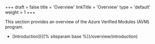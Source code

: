 +++
draft = false
title = 'Overview'
linkTitle = 'Overview'
type = 'default'
weight = 1
+++

This section provides an overview of the Azure Verified Modules (AVM) program.

- [Introduction]({{% siteparam base %}}/overview/introduction)